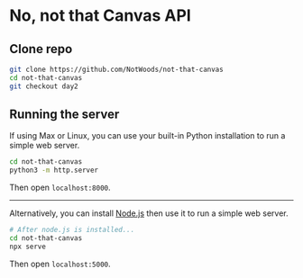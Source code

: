 # No, not that Canvas API

## Clone repo

```sh
git clone https://github.com/NotWoods/not-that-canvas
cd not-that-canvas
git checkout day2
```

## Running the server

If using Max or Linux, you can use your built-in Python installation to run a simple web server.

```sh
cd not-that-canvas
python3 -m http.server
```

Then open `localhost:8000`.

---

Alternatively, you can install [Node.js](https://nodejs.org/en/) then use it to run a simple web server.

```sh
# After node.js is installed...
cd not-that-canvas
npx serve
```

Then open `localhost:5000`.
